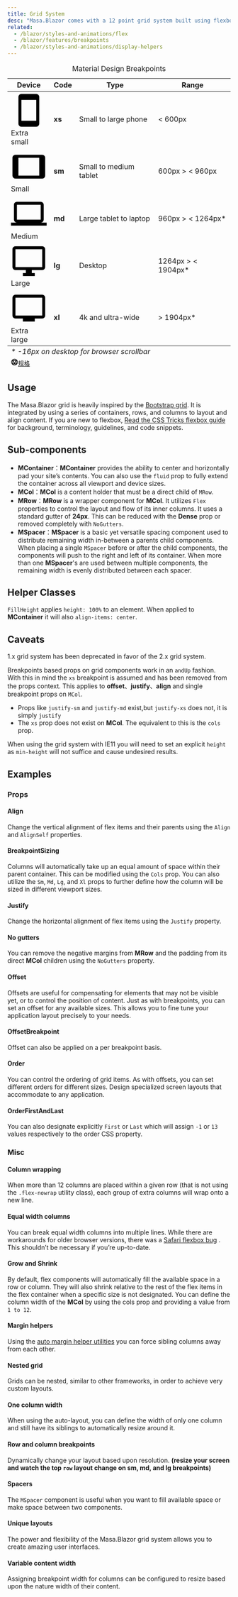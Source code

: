 ```yaml
---
title: Grid System
desc: "Masa.Blazor comes with a 12 point grid system built using flexbox. The grid is used to create specific layouts within an application’s content. It contains 5 types of media breakpoints that are used for targeting specific screen sizes or orientations, xs, sm, md, lg and xl. These resolutions are defined below in the Viewport Breakpoints table and can be modified by customizing the [Breakpoint service](features/breakpoints)"
related:
  - /blazor/styles-and-animations/flex                      
  - /blazor/features/breakpoints
  - /blazor/styles-and-animations/display-helpers
---
```


<div
  class="overflow-hidden mb-12 overflow-hidden m-sheet m-sheet--outlined theme--light rounded"
>
  <div class="m-data-table theme--light">
    <div class="m-data-table__wrapper">
      <table>
        <caption class="pa-4">
          Material Design Breakpoints
        </caption>
        <thead>
          <tr class="text-left">
            <th>Device</th>
            <th>Code</th>
            <th>Type</th>
            <th>Range</th>
          </tr>
        </thead>
        <tbody>
          <tr>
            <td>
              <span
                aria-hidden="true"
                class="m-icon notranslate m-icon--left theme--light"
                ><svg
                  xmlns="http://www.w3.org/2000/svg"
                  viewBox="0 0 24 24"
                  role="img"
                  aria-hidden="true"
                  class="m-icon__svg"
                >
                  <path
                    d="M17,19H7V5H17M17,1H7C5.89,1 5,1.89 5,3V21A2,2 0 0,0 7,23H17A2,2 0 0,0 19,21V3C19,1.89 18.1,1 17,1Z"
                  ></path></svg></span
              ><span>Extra small</span>
            </td>
            <td><strong>xs</strong></td>
            <td>Small to large phone</td>
            <td>&lt; 600px</td>
          </tr>
          <tr>
            <td>
              <span
                aria-hidden="true"
                class="m-icon notranslate m-icon--left theme--light"
                ><svg
                  xmlns="http://www.w3.org/2000/svg"
                  viewBox="0 0 24 24"
                  role="img"
                  aria-hidden="true"
                  class="m-icon__svg"
                >
                  <path
                    d="M19,18H5V6H19M21,4H3C1.89,4 1,4.89 1,6V18A2,2 0 0,0 3,20H21A2,2 0 0,0 23,18V6C23,4.89 22.1,4 21,4Z"
                  ></path></svg></span
              ><span>Small</span>
            </td>
            <td><strong>sm</strong></td>
            <td>Small to medium tablet</td>
            <td>600px &gt; &lt; 960px</td>
          </tr>
          <tr>
            <td>
              <span
                aria-hidden="true"
                class="m-icon notranslate m-icon--left theme--light"
                ><svg
                  xmlns="http://www.w3.org/2000/svg"
                  viewBox="0 0 24 24"
                  role="img"
                  aria-hidden="true"
                  class="m-icon__svg"
                >
                  <path
                    d="M4,6H20V16H4M20,18A2,2 0 0,0 22,16V6C22,4.89 21.1,4 20,4H4C2.89,4 2,4.89 2,6V16A2,2 0 0,0 4,18H0V20H24V18H20Z"
                  ></path></svg></span
              ><span>Medium</span>
            </td>
            <td><strong>md</strong></td>
            <td>Large tablet to laptop</td>
            <td>960px &gt; &lt; 1264px*</td>
          </tr>
          <tr>
            <td>
              <span
                aria-hidden="true"
                class="m-icon notranslate m-icon--left theme--light"
                ><svg
                  xmlns="http://www.w3.org/2000/svg"
                  viewBox="0 0 24 24"
                  role="img"
                  aria-hidden="true"
                  class="m-icon__svg"
                >
                  <path
                    d="M21,16H3V4H21M21,2H3C1.89,2 1,2.89 1,4V16A2,2 0 0,0 3,18H10V20H8V22H16V20H14V18H21A2,2 0 0,0 23,16V4C23,2.89 22.1,2 21,2Z"
                  ></path></svg></span
              ><span>Large</span>
            </td>
            <td><strong>lg</strong></td>
            <td>Desktop</td>
            <td>1264px &gt; &lt; 1904px*</td>
          </tr>
          <tr>
            <td>
              <span
                aria-hidden="true"
                class="m-icon notranslate m-icon--left theme--light"
                ><svg
                  xmlns="http://www.w3.org/2000/svg"
                  viewBox="0 0 24 24"
                  role="img"
                  aria-hidden="true"
                  class="m-icon__svg"
                >
                  <path
                    d="M21,17H3V5H21M21,3H3A2,2 0 0,0 1,5V17A2,2 0 0,0 3,19H8V21H16V19H21A2,2 0 0,0 23,17V5A2,2 0 0,0 21,3Z"
                  ></path></svg></span
              ><span>Extra large</span>
            </td>
            <td><strong>xl</strong></td>
            <td>4k and ultra-wide</td>
            <td>&gt; 1904px*</td>
          </tr>
        </tbody>
        <tfoot>
          <tr>
            <td colspan="4" class="text-caption text-center grey--text">
              <em>* -16px on desktop for browser scrollbar</em>
            </td>
          </tr>
          <tr>
            <td colspan="4" class="text-right text--secondary">
              <small class="d-block mr-n1 mb-n6"
                ><a
                  href="https://material.io/design/layout/responsive-layout-grid.html"
                  rel="noopener noreferrer"
                  target="_blank"
                  class="text-decoration-none d-inline-flex align-center"
                  ><span
                    aria-hidden="true"
                    class="m-icon notranslate mr-1 theme--light"
                    style="
                      font-size: 16px;
                      height: 16px;
                      width: 16px;
                      color: inherit;
                    "
                    ><svg
                      xmlns="http://www.w3.org/2000/svg"
                      viewBox="0 0 24 24"
                      role="img"
                      aria-hidden="true"
                      class="m-icon__svg"
                      style="font-size: 16px; height: 16px; width: 16px"
                    >
                      <path
                        d="M21,12C21,9.97 20.33,8.09 19,6.38V17.63C20.33,15.97 21,14.09 21,12M17.63,19H6.38C7.06,19.55 7.95,20 9.05,20.41C10.14,20.8 11.13,21 12,21C12.88,21 13.86,20.8 14.95,20.41C16.05,20 16.94,19.55 17.63,19M11,17L7,9V17H11M17,9L13,17H17V9M12,14.53L15.75,7H8.25L12,14.53M17.63,5C15.97,3.67 14.09,3 12,3C9.91,3 8.03,3.67 6.38,5H17.63M5,17.63V6.38C3.67,8.09 3,9.97 3,12C3,14.09 3.67,15.97 5,17.63M23,12C23,15.03 21.94,17.63 19.78,19.78C17.63,21.94 15.03,23 12,23C8.97,23 6.38,21.94 4.22,19.78C2.06,17.63 1,15.03 1,12C1,8.97 2.06,6.38 4.22,4.22C6.38,2.06 8.97,1 12,1C15.03,1 17.63,2.06 19.78,4.22C21.94,6.38 23,8.97 23,12Z"
                      ></path></svg></span
                  ><span>规格</span></a
                ></small
              >
            </td>
          </tr>
        </tfoot>
      </table>
    </div>
  </div>
</div>

## Usage

The Masa.Blazor grid is heavily inspired by the [Bootstrap grid](https://getbootstrap.com/docs/4.0/layout/grid/). It is
integrated by using a series of containers, rows, and columns to layout and align content. If you are new to
flexbox, [Read the CSS Tricks flexbox guide](https://css-tricks.com/snippets/css/a-guide-to-flexbox/#flexbox-background)
for background, terminology, guidelines, and code snippets.

<example file="" />

## Sub-components

- **MContainer**：**MContainer** provides the ability to center and horizontally pad your site’s contents. You can also use the `fluid` prop to fully extend the container across all viewport and device sizes.
- **MCol**：**MCol** is a content holder that must be a direct child of `MRow`.
- **MRow**：**MRow** is a wrapper component for **MCol**. It utilizes `Flex` properties to control the layout and flow of its inner columns. It uses a standard gutter of **24px**. This can be reduced with the **Dense** prop or removed completely with `NoGutters`.
- **MSpacer**：**MSpacer**  is a basic yet versatile spacing component used to distribute remaining width in-between a parents child components. When placing a single `MSpacer` before or after the child components, the components will push to the right and left of its container.  When more than one **MSpacer**'s are used between multiple components, the remaining width is evenly distributed between each spacer.

## Helper Classes

`FillHeight` applies `height: 100%` to an element. When applied to **MContainer** it will also `align-items: center`.

## Caveats

<!--alert:info--> 
1.x grid system has been deprecated in favor of the 2.x grid system.
<!--alert:info--> 

<!--alert:info--> 
Breakpoints based props on grid components work in an `andUp` fashion. With this in mind the `xs` breakpoint is assumed and has been removed from the props context. This applies to **offset**、**justify**、**align** and single breakpoint props on `MCol`.

- Props like `justify-sm` and `justify-md` exist,but `justify-xs` does not, it is simply `justify`
- The `xs` prop does not exist on **MCol**. The equivalent to this is the `cols` prop.
<!--alert:info--> 

<!--alert:info--> 
When using the grid system with IE11 you will need to set an explicit `height` as `min-height` will not suffice and cause undesired results.
<!--alert:info--> 

## Examples

### Props

#### Align

Change the vertical alignment of flex items and their parents using the `Align` and `AlignSelf` properties.

<masa-example file="Examples.components.grids.Align"></masa-example>

#### BreakpointSizing

Columns will automatically take up an equal amount of space within their parent container. This can be modified using
the `Cols` prop. You can also utilize the `Sm`, `Md`, `Lg`, and `Xl` props to further define how the column will be sized in
different viewport sizes.

<masa-example file="Examples.components.grids.BreakpointSizing"></masa-example>

#### Justify

Change the horizontal alignment of flex items using the `Justify` property.

<masa-example file="Examples.components.grids.Justify"></masa-example>

#### No gutters

You can remove the negative margins from **MRow** and the padding from its direct **MCol** children using the `NoGutters` property.

<masa-example file="Examples.components.grids.NoGutters"></masa-example>

#### Offset

Offsets are useful for compensating for elements that may not be visible yet, or to control the position of content.
Just as with breakpoints, you can set an offset for any available sizes. This allows you to fine tune your application
layout precisely to your needs.

<masa-example file="Examples.components.grids.Offset"></masa-example>

#### OffsetBreakpoint

Offset can also be applied on a per breakpoint basis.

<masa-example file="Examples.components.grids.OffsetBreakpoint"></masa-example>

#### Order

You can control the ordering of grid items. As with offsets, you can set different orders for different sizes. Design
specialized screen layouts that accommodate to any application.

<masa-example file="Examples.components.grids.Order"></masa-example>

#### OrderFirstAndLast

You can also designate explicitly `First` or `Last` which will assign `-1` or `13` values respectively to the order CSS property.

<masa-example file="Examples.components.grids.OrderFirstAndLast"></masa-example>

### Misc

#### Column wrapping

When more than 12 columns are placed within a given row (that is not using the `.flex-nowrap` utility class), each group of extra columns will wrap onto a new line.

<masa-example file="Examples.components.grids.ColumnWrapping"></masa-example>

#### Equal width columns

You can break equal width columns into multiple lines. While there are workarounds for older browser versions, there was
a [Safari flexbox bug](https://github.com/philipwalton/flexbugs#11-min-and-max-size-declarations-are-ignored-when-wrapping-flex-items)
. This shouldn’t be necessary if you’re up-to-date.

<masa-example file="Examples.components.grids.EqualWidthColumns"></masa-example>

#### Grow and Shrink

By default, flex components will automatically fill the available space in a row or column. They will also shrink
relative to the rest of the flex items in the flex container when a specific size is not designated. You can define the
column width of the **MCol** by using the cols prop and providing a value from `1 to 12`.

<masa-example file="Examples.components.grids.GrowAndShrink"></masa-example>

#### Margin helpers

Using the [auto margin helper utilities](/blazor/styles-and-animations/flex) you can force sibling columns away from each other.

<masa-example file="Examples.components.grids.MarginHelpers"></masa-example>

#### Nested grid

Grids can be nested, similar to other frameworks, in order to achieve very custom layouts.

<masa-example file="Examples.components.grids.Nested"></masa-example>

#### One column width

When using the auto-layout, you can define the width of only one column and still have its siblings to automatically resize around it.

<masa-example file="Examples.components.grids.OneColumnWidth"></masa-example>

#### Row and column breakpoints

Dynamically change your layout based upon resolution. **(resize your screen and watch the top `row` layout change on sm, md, and lg breakpoints)**

<masa-example file="Examples.components.grids.RowAndColumnBreakpoints"></masa-example>

#### Spacers

The `MSpacer` component is useful when you want to fill available space or make space between two components.

<masa-example file="Examples.components.grids.Spacers"></masa-example>

#### Unique layouts

The power and flexibility of the Masa.Blazor grid system allows you to create amazing user interfaces.

<masa-example file="Examples.components.grids.UniqueLayouts"></masa-example>

#### Variable content width

Assigning breakpoint width for columns can be configured to resize based upon the nature width of their content.

<masa-example file="Examples.components.grids.VariableContentWidth"></masa-example>